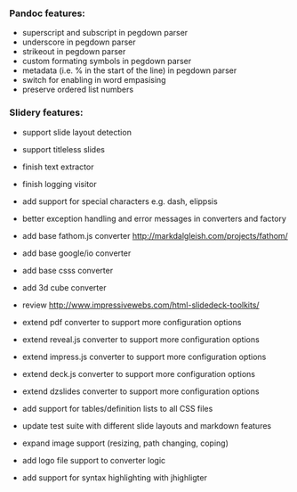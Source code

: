 ### Pandoc features:

 * superscript and subscript in pegdown parser
 * underscore in pegdown parser
 * strikeout in pegdown parser
 * custom formating symbols in pegdown parser
 * metadata (i.e. % in the start of the line) in pegdown parser
 * switch for enabling in word empasising
 * preserve ordered list numbers

### Slidery features:

 * support slide layout detection
 * support titleless slides

 * finish text extractor
 * finish logging visitor

 * add support for special characters e.g. dash, elippsis

 * better exception handling and error messages in converters and factory

 * add base fathom.js converter http://markdalgleish.com/projects/fathom/
 * add base google/io converter 
 * add base csss converter 
 * add 3d cube converter  
 * review http://www.impressivewebs.com/html-slidedeck-toolkits/
 
 * extend pdf converter to support more configuration options
 * extend reveal.js converter to support more configuration options
 * extend impress.js converter to support more configuration options
 * extend deck.js converter to support more configuration options
 * extend dzslides converter to support more configuration options

 * add support for tables/definition lists to all CSS files

 * update test suite with different slide layouts and markdown features
 * expand image support (resizing, path changing, coping)
 * add logo file support to converter logic

 * add support for syntax highlighting with jhighligter 
